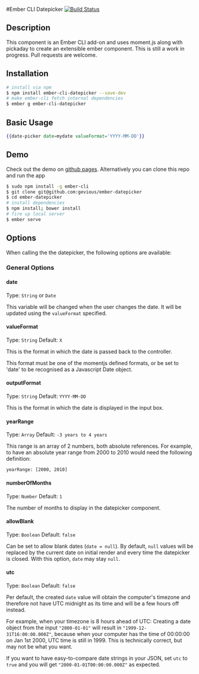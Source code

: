 #Ember CLI Datepicker [![Build Status](https://travis-ci.org/gevious/ember-datepicker.svg)](https://travis-ci.org/gevious/ember-datepicker)

## Description
This component is an Ember CLI add-on and uses moment.js along with pickaday
to create an extensible ember component. This is still a work in progress. Pull requests are welcome.

## Installation
```sh
# install via npm
$ npm install ember-cli-datepicker --save-dev
# make ember-cli fetch internal dependencies
$ ember g ember-cli-datepicker
```

## Basic Usage
```handlebars
{{date-picker date=mydate valueFormat='YYYY-MM-DD'}}
```

## Demo
Check out the demo on [github pages](http://gevious.github.io/ember-datepicker/ "Ember-datepicker Demo").
Alternatively you can clone this repo and run the app

```sh
$ sudo npm install -g ember-cli
$ git clone git@github.com:gevious/ember-datepicker
$ cd ember-datepicker
# install dependencies
$ npm install; bower install
# fire up local server
$ ember serve
```

## Options
When calling the the datepicker, the following options are available:

### General Options

#### date
Type: `String` or `Date`

This variable will be changed when the user changes the date. It will be
updated using the `valueFormat` specified.

#### valueFormat
Type: `String`
Default: `X`

This is the format in which the date is passed back to the controller.

This format must be one of the momentjs defined formats, or be set to 'date' to
be recognised as a Javascript Date object.

#### outputFormat
Type: `String`
Default: `YYYY-MM-DD`

This is the format in which the date is displayed in the input box.

#### yearRange
Type: `Array`
Default: `-3 years to 4 years`

This range is an array of 2 numbers, both absolute references.  For example, to
have an absolute year range from 2000 to 2010 would need the following
definition:

    yearRange: [2000, 2010]

#### numberOfMonths
Type: `Number`
Default: `1`

The number of months to display in the datepicker component.

#### allowBlank
Type: `Boolean`
Default: `false`

Can be set to allow blank dates (`date = null`). By default, `null` values will
be replaced by the current date on initial render and every time the datepicker
is closed. With this option, `date` may stay `null`.

#### utc
Type: `Boolean`
Default: `false`

Per default, the created `date` value will obtain the computer's timezone and
therefore not have UTC midnight as its time and will be a few hours off instead.

For example, when your timezone is 8 hours ahead of UTC: Creating a date object
from the input `"2000-01-01"` will result in `"1999-12-31T16:00:00.000Z"`,
because when your computer has the time of 00:00:00 on Jan 1st 2000, UTC time is
still in 1999. This is technically correct, but may not be what you want.

If you want to have easy-to-compare date strings in your JSON, set `utc` to `true`
and you will get `"2000-01-01T00:00:00.000Z"` as expected.

